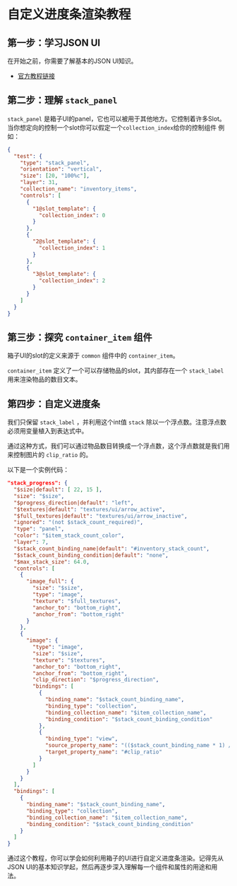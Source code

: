# 自定义进度条渲染教程

## 第一步：学习JSON UI

在开始之前，你需要了解基本的JSON UI知识。

- [官方教程链接](https://wiki.bedrock.dev/json-ui/json-ui-intro.html)

## 第二步：理解 `stack_panel`

`stack_panel` 是箱子UI的panel，它也可以被用于其他地方。它控制着许多Slot。
当你想定向的控制一个slot你可以假定一个`collection_index`给你的控制组件
例如：

```json
{
  "test": {
    "type": "stack_panel",
    "orientation": "vertical",
    "size": [20, "100%c"],
    "layer": 31,
    "collection_name": "inventory_items",
    "controls": [
      {
        "1@slot_template": {
          "collection_index": 0
        }
      },
      {
        "2@slot_template": {
          "collection_index": 1
        }
      },
      {
        "3@slot_template": {
          "collection_index": 2
        }
      }
    ]
  }
}
```
## 第三步：探究 `container_item` 组件

箱子UI的slot的定义来源于 `common` 组件中的 `container_item`。

`container_item` 定义了一个可以存储物品的slot，其内部存在一个 `stack_label` 用来渲染物品的数目文本。

## 第四步：自定义进度条

我们只保留 `stack_label` ，并利用这个int值 `stack` 除以一个浮点数。注意浮点数必须用变量植入到表达式中。

通过这种方式，我们可以通过物品数目转换成一个浮点数，这个浮点数就是我们用来控制图片的 `clip_ratio` 的。

以下是一个实例代码：

```json
"stack_progress": {
  "$size|default": [ 22, 15 ],
  "size": "$size",
  "$progress_direction|default": "left",
  "$textures|default": "textures/ui/arrow_active",
  "$full_textures|default": "textures/ui/arrow_inactive",
  "ignored": "(not $stack_count_required)",
  "type": "panel",
  "color": "$item_stack_count_color",
  "layer": 7,
  "$stack_count_binding_name|default": "#inventory_stack_count",
  "$stack_count_binding_condition|default": "none",
  "$max_stack_size": 64.0,
  "controls": [
    {
      "image_full": {
        "size": "$size",
        "type": "image",
        "texture": "$full_textures",
        "anchor_to": "bottom_right",
        "anchor_from": "bottom_right"
      }
    },
    {
      "image": {
        "type": "image",
        "size": "$size",
        "texture": "$textures",
        "anchor_to": "bottom_right",
        "anchor_from": "bottom_right",
        "clip_direction": "$progress_direction",
        "bindings": [
          {
            "binding_name": "$stack_count_binding_name",
            "binding_type": "collection",
            "binding_collection_name": "$item_collection_name",
            "binding_condition": "$stack_count_binding_condition"
          },
          {
            "binding_type": "view",
            "source_property_name": "(($stack_count_binding_name * 1) / $max_stack_size)",
            "target_property_name": "#clip_ratio"
          }
        ]
      }
    }
  ],
  "bindings": [
    {
      "binding_name": "$stack_count_binding_name",
      "binding_type": "collection",
      "binding_collection_name": "$item_collection_name",
      "binding_condition": "$stack_count_binding_condition"
    }
  ]
}
```
通过这个教程，你可以学会如何利用箱子的UI进行自定义进度条渲染。记得先从JSON UI的基本知识学起，然后再逐步深入理解每一个组件和属性的用途和用法。
